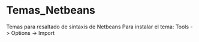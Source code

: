 # Temas_Netbeans
 Temas para resaltado de sintaxis de Netbeans
 Para instalar el tema:
 Tools -> Options -> Import
